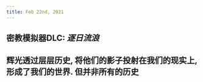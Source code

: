 ```yaml
---
title: Feb 22nd, 2021
---
```


## 密教模拟器DLC: _逐日流浪_
## 辉光透过层层历史, 将他们的影子投射在我们的现实上, 形成了我们的世界. 但并非所有的历史
